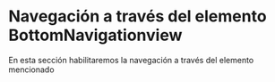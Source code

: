# Navegación a través del elemento BottomNavigationview

En esta sección habilitaremos la navegación a través del elemento mencionado